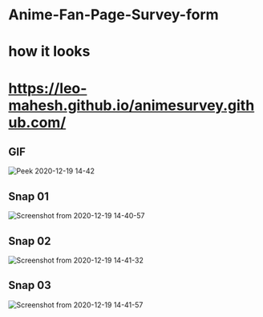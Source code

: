 # Anime-Fan-Page-Survey-form

# how it looks

# https://leo-mahesh.github.io/animesurvey.github.com/

## GIF

![Peek 2020-12-19 14-42](https://user-images.githubusercontent.com/28594629/102685770-eee3a500-4208-11eb-8af3-48c0d271396a.gif)

## Snap 01
![Screenshot from 2020-12-19 14-40-57](https://user-images.githubusercontent.com/28594629/102685774-f440ef80-4208-11eb-81f8-89c4fc38b70f.png)
## Snap 02
![Screenshot from 2020-12-19 14-41-32](https://user-images.githubusercontent.com/28594629/102685796-1e92ad00-4209-11eb-8979-51400a21aceb.png)
## Snap 03
![Screenshot from 2020-12-19 14-41-57](https://user-images.githubusercontent.com/28594629/102685809-30745000-4209-11eb-93e5-b801d638c828.png)
